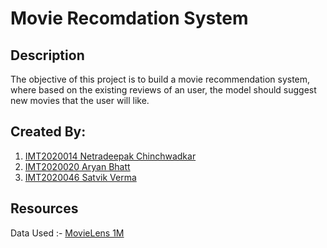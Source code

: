 # Movie Recomdation System
## Description
The objective of this project is to build a movie recommendation system, where based on
the existing reviews of an user, the model should suggest new movies that the user will like.

## Created By:
1. [IMT2020014 Netradeepak Chinchwadkar](https://www.linkedin.com/in/netradeepak-chinchwadkar-30728a201/)
2. [IMT2020020 Aryan Bhatt](https://www.linkedin.com/in/aryan-bhatt-ba4a04200/)
3. [IMT2020046 Satvik Verma](https://www.linkedin.com/in/satvik-vm/)

## Resources
Data Used :- [MovieLens 1M](https://grouplens.org/datasets/movielens/1m/)
